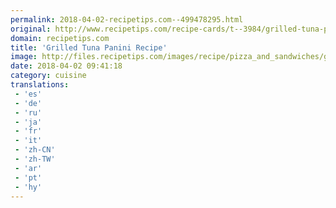 ```yaml
---
permalink: 2018-04-02-recipetips.com--499478295.html
original: http://www.recipetips.com/recipe-cards/t--3984/grilled-tuna-panini.asp
domain: recipetips.com
title: 'Grilled Tuna Panini Recipe'
image: http://files.recipetips.com/images/recipe/pizza_and_sandwiches/grilled_tuna_panini.jpg
date: 2018-04-02 09:41:18
category: cuisine
translations: 
 - 'es'
 - 'de'
 - 'ru'
 - 'ja'
 - 'fr'
 - 'it'
 - 'zh-CN'
 - 'zh-TW'
 - 'ar'
 - 'pt'
 - 'hy'
---
```


